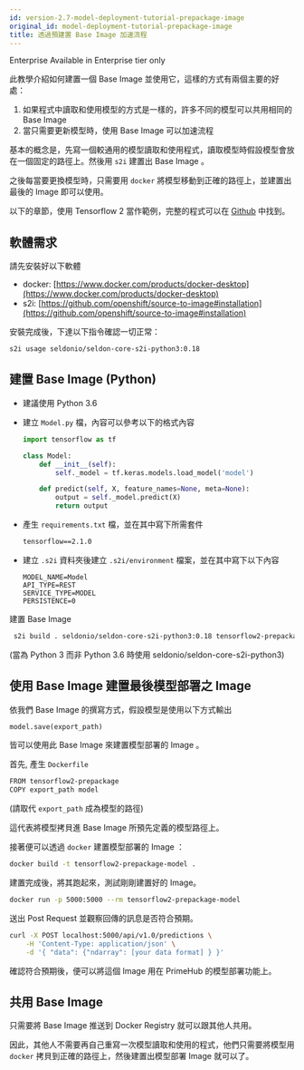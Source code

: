 ```yaml
---
id: version-2.7-model-deployment-tutorial-prepackage-image
original_id: model-deployment-tutorial-prepackage-image
title: 透過預建置 Base Image 加速流程
---
```


<div class="ee-only tooltip">Enterprise
  <span class="tooltiptext">Available in Enterprise tier only</span>
</div>

此教學介紹如何建置一個 Base Image 並使用它，這樣的方式有兩個主要的好處：

1. 如果程式中讀取和使用模型的方式是一樣的，許多不同的模型可以共用相同的 Base Image
2. 當只需要更新模型時，使用 Base Image 可以加速流程

基本的概念是，先寫一個較通用的模型讀取和使用程式，讀取模型時假設模型會放在一個固定的路徑上。然後用 `s2i` 建置出 Base Image 。

之後每當要更換模型時，只需要用 `docker` 將模型移動到正確的路徑上，並建置出最後的 Image 即可以使用。

以下的章節，使用 Tensorflow 2 當作範例，完整的程式可以在 [Github](https://github.com/InfuseAI/model-deployment-examples/tree/master/tensorflow2_prepackage) 中找到。

## 軟體需求

請先安裝好以下軟體

- docker: [https://www.docker.com/products/docker-desktop](https://www.docker.com/products/docker-desktop)
- s2i: [https://github.com/openshift/source-to-image#installation](https://github.com/openshift/source-to-image#installation)

安裝完成後，下達以下指令確認一切正常：
```bash
s2i usage seldonio/seldon-core-s2i-python3:0.18
```

## 建置 Base Image (Python)

- 建議使用 Python 3.6 

- 建立 `Model.py` 檔，內容可以參考以下的格式內容
    ```python
    import tensorflow as tf

    class Model:
        def __init__(self):
            self._model = tf.keras.models.load_model('model')

        def predict(self, X, feature_names=None, meta=None):
            output = self._model.predict(X)
            return output
    ```

- 產生 `requirements.txt` 檔，並在其中寫下所需套件
    ```txt
    tensorflow==2.1.0
    ```

- 建立 `.s2i` 資料夾後建立 `.s2i/environment` 檔案，並在其中寫下以下內容
    ```script
    MODEL_NAME=Model
    API_TYPE=REST
    SERVICE_TYPE=MODEL
    PERSISTENCE=0
    ```

建置 Base Image
```bash
 s2i build . seldonio/seldon-core-s2i-python3:0.18 tensorflow2-prepackage
```
(當為 Python 3 而非 Python 3.6 時使用 seldonio/seldon-core-s2i-python3)

## 使用 Base Image 建置最後模型部署之 Image

依我們 Base Image 的撰寫方式，假設模型是使用以下方式輸出
```python
model.save(export_path)
```
皆可以使用此 Base Image 來建置模型部署的 Image 。

首先, 產生 `Dockerfile`
```txt
FROM tensorflow2-prepackage
COPY export_path model 
```
(請取代 `export_path` 成為模型的路徑)

這代表將模型拷貝進 Base Image 所預先定義的模型路徑上。

接著便可以透過 `docker` 建置模型部署的 Image ：
```bash
docker build -t tensorflow2-prepackage-model .
```

建置完成後，將其跑起來，測試剛剛建置好的 Image。
```bash
docker run -p 5000:5000 --rm tensorflow2-prepackage-model
```

送出 Post Request 並觀察回傳的訊息是否符合預期。
```bash
curl -X POST localhost:5000/api/v1.0/predictions \
    -H 'Content-Type: application/json' \
    -d '{ "data": {"ndarray": [your data format] } }'
```

確認符合預期後，便可以將這個 Image 用在 PrimeHub 的模型部署功能上。

## 共用 Base Image

只需要將 Base Image 推送到 Docker Registry 就可以跟其他人共用。

因此，其他人不需要再自己重寫一次模型讀取和使用的程式，他們只需要將模型用 `docker` 拷貝到正確的路徑上，然後建置出模型部署 Image 就可以了。
